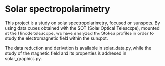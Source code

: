 # Solar spectropolarimetry

This project is a study on solar spectropolarimetry, focused on sunspots. By using data cubes obtained with the SOT (Solar Optical Telescope), mounted at the Hinode telescope, we have analyzed the Stokes profiles in order to study the electromagnetic field within the sunspot.

The data reduction and derivation is available in solar_data.py, while the study of the magnetic field and its properties is addresed in solar_graphics.py.
